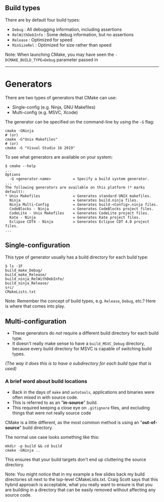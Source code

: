 ## Build types

There are by default four build types:
* `Debug` : All debugging information, including assertions
* `RelWithDebInfo` : Some debug information, but no assertions
* `Release` : Optimized for speed
* `MinSizeRel` : Optimized for size rather than speed

Note:
When launching CMake, you may have seen the `-DCMAKE_BUILD_TYPE=Debug` parameter passed in

---

# Generators

There are two types of generators that CMake can use:
* Single-config (e.g. Ninja, GNU Makefiles)
* Multi-config (e.g. MSVC, Xcode)

The generator can be specified on the command-line by using the `-G` flag:
```shell
cmake -GNinja
# (or)
cmake -G"Unix Makefiles"
# (or)
cmake -G "Visual Studio 16 2019"
```


To see what generators are available on your system:
```shell
$ cmake --help
...
Options
  -G <generator-name>          = Specify a build system generator.
...
The following generators are available on this platform (* marks default):
* Unix Makefiles               = Generates standard UNIX makefiles.
  Ninja                        = Generates build.ninja files.
  Ninja Multi-Config           = Generates build-<Config>.ninja files.
  CodeBlocks - Ninja           = Generates CodeBlocks project files.
  CodeLite - Unix Makefiles    = Generates CodeLite project files.
  Kate - Ninja                 = Generates Kate project files.
  Eclipse CDT4 - Ninja         = Generates Eclipse CDT 4.0 project files.
...
```


## Single-configuration

This type of generator usually has a build directory for each build type:
```shell
$ ls -1F
build_make_Debug/
build_make_Release/
build_ninja_RelWithDebInfo/
build_ninja_Release/
src/
CMakeLists.txt
```
Note:
Remember the concept of build types, e.g. `Release`, `Debug`, etc.? Here is where that comes into play.


## Multi-configuration

* These generators do *not* require a different build directory for each build type.
* It doesn't really make sense to have a `build_MSVC_Debug` directory, because every build directory for MSVC is capable of switching build types.

*(The way it does this is to have a subdirectory for each build type that is used)*


### A brief word about build locations

* Back in the days of `make` and `autotools`, applications and binaries were often mixed in with source code.
* This is referred to as an "**in-source**" build.
* This required keeping a close eye on `.gitignore` files, and excluding things that were not really source code


CMake is a little different, as the most common method is using an "**out-of-source**" build directory.

The normal use case looks something like this:
```shell
mkdir -p build && cd build
cmake -GNinja ..
```

This ensures that your build targets don't end up cluttering the source directory.

Note:
You might notice that in my example a few slides back my build directories sit next to the top-level CMakeLists.txt.
Craig Scott says that this hybrid approach is acceptable, what you really want to ensure is that you are building in a directory that can be easily removed without affecting any source code.

